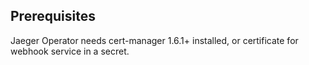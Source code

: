 ## Prerequisites

Jaeger Operator needs cert-manager 1.6.1+ installed, or certificate for webhook service in a secret.